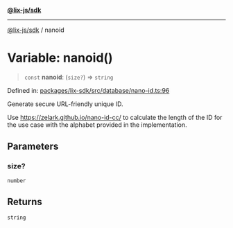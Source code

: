 [**@lix-js/sdk**](../README.md)

***

[@lix-js/sdk](../README.md) / nanoid

# Variable: nanoid()

> `const` **nanoid**: (`size?`) => `string`

Defined in: [packages/lix-sdk/src/database/nano-id.ts:96](https://github.com/opral/monorepo/blob/0501d8fe7eed9db1f8058e8d1d58b1d613ceaf43/packages/lix-sdk/src/database/nano-id.ts#L96)

Generate secure URL-friendly unique ID.

Use https://zelark.github.io/nano-id-cc/ to calculate the length
of the ID for the use case with the alphabet provided in the
implementation.

## Parameters

### size?

`number`

## Returns

`string`
